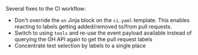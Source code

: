 Several fixes to the CI workflow:

* Don't override the `on` Jinja block on the `ci.yaml` template. This enables reacting to labels getting added/removed
  to/from pull requests.
* Switch to using `tools` and re-use the event payload available instead of querying the GH API again to get the pull
  request labels
* Concentrate test selection by labels to a single place
